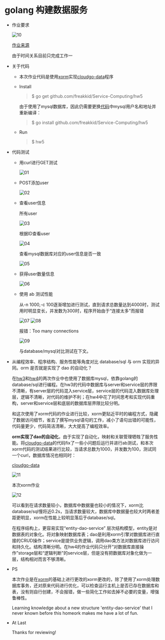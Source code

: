 # golang 构建数据服务

+ 作业要求

    ![10](img/10.png)

    [作业来源](http://blog.csdn.net/pmlpml/article/details/78602290#六进一步工作)

    由于时间关系目前只完成工作一

+ 关于代码

    * 本次作业代码是使用[xorm](https://github.com/go-xorm/xorm)实现[cloudgo-data](https://github.com/pmlpml/golang-learning/tree/master/web/cloudgo-data)程序

    * Install
        > $ go get github.com/freakkid/Service-Computing/hw5

        由于使用了mysql数据库，因此仍需要更换[代码](https://github.com/freakkid/Service-Computing/blob/master/hw5/entities/initial.go#L37-L38)中mysql用户名和地址并重新编译：

        > $ go install github.com/freakkid/Service-Computing/hw5
    
    * Run
        > $ hw5

+ 代码测试

    * 用curl进行GET测试

        ![01](img/01.png)

    * POST添加user
        
        ![02](img/02.png)

    * 查看user信息
        
        所有user

        ![03](img/03.png)

        根据ID查看user

        ![04](img/04.png)

        查看mysql数据库对应的user信息是否一致

        ![05](img/05.png)
    
    * 获得user数量信息
    
        ![06](img/06.png)

    * 使用 ab 测试性能
        
        从-n 1000,-c 100逐渐增加进行测试，直到请求总数量达到4000时，测试用时明显变长，并发数为300时，程序开始由于“连接太多”而报错

        ![07](img/07.png)
        ![08](img/08.png)

        报错：Too many connections

        ![09](img/09.png)

        与database/mysql对比测试在下文。


+ 从编程效率、程序结构、服务性能等角度对比 database/sql 与 orm 实现的异同。orm 是否就是实现了 dao 的自动化？

    在[hw3](https://github.com/freakkid/Service-Computing/tree/master/hw3)和[hw4](https://github.com/freakkid/Service-Computing/tree/master/hw4)的两次作业中也使用了数据库mysql，依靠golang的database/sql进行编程。在hw3的代码中数据库与server和service层的界限不清晰，有server层的代码混入service层，service层的代码混入数据库处理层，逻辑不清晰，对代码的维护不利；在hw4中花了时间思考和实现代码重构，server和service层和底层的数据库层界限比较分明。
    
    和这次使用了xorm代码的作业进行比较，xorm更贴近平时的编程方式，隐藏了数据访问细节，省去了撰写mysql语句的工作，减小了语句出错的可能性，代码量更少，代码简洁清晰，大大提高了编程效率。

    **orm实现了dao的自动化**，由于实现了自动化，映射和关联管理牺牲了服务性能。将[cloudgo-data](https://github.com/pmlpml/golang-learning/tree/master/web/cloudgo-data)的代码fix了一些小问题后运行并进行ab测试，和本次xorm代码的测试结果进行比较，当请求总数为1000，并发数为100，测试同一个curl，数据库情况也相同时：
    
    [cloudgo-data](https://github.com/pmlpml/golang-learning/tree/master/web/cloudgo-data)

    ![11](img/11.png)

    本次xorm作业

    ![12](img/12.png)

    可以看到在请求数量较小，数据库中数据量也较小的情况下，xorm比database/sql慢将近0.2s，当请求数量较大，数据库中数据量也较大时两者差距更明显，xorm在性能上较明显落后于database/sql。

    在程序结构上，更容易实现“entity-dao-service” 层次结构模型，entity是对数据表的对象化。将对象映射数据库表；dao是利用xorm引擎对数据库进行直接的CRUD操作；service是提供业务逻辑，调用dao类方法对数据库进行访问和持久化。结构清晰分明。在hw4的作业代码只分开“对数据库直接操作”storage层和“逻辑判断”的service层，但是没有把数据库对象化做为一层，结构相对而言不够清晰。

+ PS

    本次作业是在[xorm](https://github.com/go-xorm/xorm)的基础上进行更改的xorm更改的，除了使用了xorm处理数据库事务，还对原来代码进行优化，可以检查运行主机上是否已存在数据库和表，没有则自行创建，不会报错，做一些简化工作如去掉不必要的变量，增强鲁棒性。 

    Learning knowledge about a new structure 'entity-dao-service' that I never known before this homeork makes me have a lot of fun. 

+ At Last

    Thanks for reviewing!
